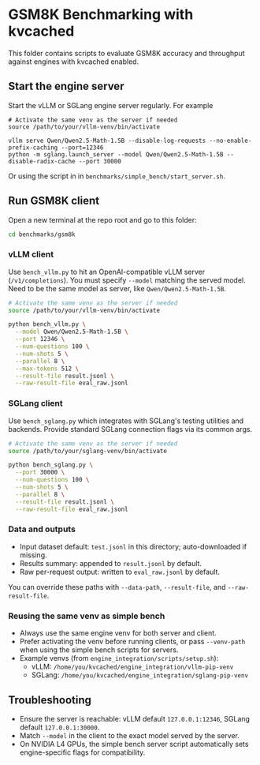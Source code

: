 # GSM8K Benchmarking with kvcached

This folder contains scripts to evaluate GSM8K accuracy and throughput against engines with kvcached enabled.

## Start the engine server

Start the vLLM or SGLang engine server regularly. For example

```
# Activate the same venv as the server if needed
source /path/to/your/vllm-venv/bin/activate

vllm serve Qwen/Qwen2.5-Math-1.5B --disable-log-requests --no-enable-prefix-caching --port=12346
python -m sglang.launch_server --model Qwen/Qwen2.5-Math-1.5B --disable-radix-cache --port 30000
```

Or using the script in in `benchmarks/simple_bench/start_server.sh`. 

## Run GSM8K client

Open a new terminal at the repo root and go to this folder:

```bash
cd benchmarks/gsm8k
```

### vLLM client

Use `bench_vllm.py` to hit an OpenAI-compatible vLLM server (`/v1/completions`). You must specify `--model` matching the served model. Need to be the same model as server, like `Qwen/Qwen2.5-Math-1.5B`.

```bash
# Activate the same venv as the server if needed
source /path/to/your/vllm-venv/bin/activate

python bench_vllm.py \
  --model Qwen/Qwen2.5-Math-1.5B \
  --port 12346 \
  --num-questions 100 \
  --num-shots 5 \
  --parallel 8 \
  --max-tokens 512 \
  --result-file result.jsonl \
  --raw-result-file eval_raw.jsonl
```

### SGLang client

Use `bench_sglang.py` which integrates with SGLang's testing utilities and backends. Provide standard SGLang connection flags via its common args.

```bash
# Activate the same venv as the server if needed
source /path/to/your/sglang-venv/bin/activate

python bench_sglang.py \
  --port 30000 \
  --num-questions 100 \
  --num-shots 5 \
  --parallel 8 \
  --result-file result.jsonl \
  --raw-result-file eval_raw.jsonl
```

### Data and outputs

- Input dataset default: `test.jsonl` in this directory; auto-downloaded if missing.
- Results summary: appended to `result.jsonl` by default.
- Raw per-request output: written to `eval_raw.jsonl` by default.

You can override these paths with `--data-path`, `--result-file`, and `--raw-result-file`.

### Reusing the same venv as simple bench

- Always use the same engine venv for both server and client.
- Prefer activating the venv before running clients, or pass `--venv-path` when using the simple bench scripts for servers.
- Example venvs (from `engine_integration/scripts/setup.sh`):
  - vLLM: `/home/you/kvcached/engine_integration/vllm-pip-venv`
  - SGLang: `/home/you/kvcached/engine_integration/sglang-pip-venv`

## Troubleshooting

- Ensure the server is reachable: vLLM default `127.0.0.1:12346`, SGLang default `127.0.0.1:30000`.
- Match `--model` in the client to the exact model served by the server.
- On NVIDIA L4 GPUs, the simple bench server script automatically sets engine-specific flags for compatibility.
